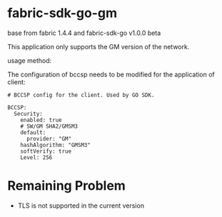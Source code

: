 # fabric-sdk-go-gm
base from fabric 1.4.4 and fabric-sdk-go v1.0.0 beta

This application only supports the GM version of the network.

usage method:

The configuration of bccsp needs to be modified for the application of client:

```
# BCCSP config for the client. Used by GO SDK.

BCCSP:
  Security:
    enabled: true
    # SW/GM SHA2/GMSM3
    default:
      provider: "GM"
    hashAlgorithm: "GMSM3"
    softVerify: true
    Level: 256
```

# Remaining Problem
- TLS is not supported in the current version